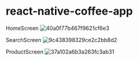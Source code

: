 # react-native-coffee-app

HomeScreen
![40a0f77b467f9621cf6e3](https://github.com/ChungZinh/react-native-coffee-app/assets/93374471/05e6ac35-035c-43b1-9c29-8f7114ad1f63)

SearchScreen
![9c438398329ce2c2bb8d2](https://github.com/ChungZinh/react-native-coffee-app/assets/93374471/901c88ab-a4e2-4109-a818-9bd975b76405)

ProductScreen
![37a102a6b3a263fc3ab31](https://github.com/ChungZinh/react-native-coffee-app/assets/93374471/fc196d88-c417-4304-a657-dd4563d5bd98)
